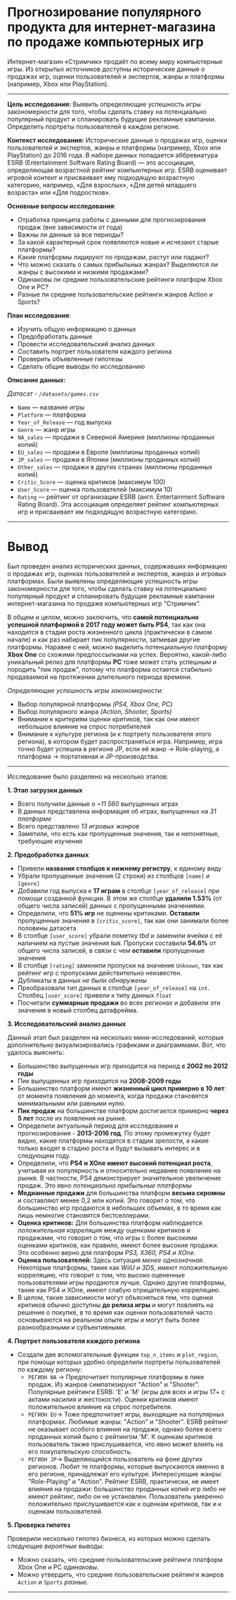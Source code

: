 # Прогнозирование популярного продукта для интернет-магазина по продаже компьютерных игр 

Интернет-магазин «Стримчик» продаёт по всему миру компьютерные игры. Из открытых источников доступны исторические данные о продажах игр, оценки пользователей и экспертов, жанры и платформы (например, Xbox или PlayStation). 
___
**Цель исследования:** Выявить определяющие успешность игры закономерности для того, чтобы сделать ставку на потенциально популярный продукт и спланировать будущие рекламные кампании. Определить портреты пользователей в каждом регионе.
 
**Контекст исследования:**  Исторические данные о продажах игр, оценки пользователей и экспертов, жанры и платформы (например, Xbox или PlayStation) до 2016 года. В наборе данных попадается аббревиатура ESRB (Entertainment Software Rating Board) — это ассоциация, определяющая возрастной рейтинг компьютерных игр. ESRB оценивает игровой контент и присваивает ему подходящую возрастную категорию, например, «Для взрослых», «Для детей младшего возраста» или «Для подростков».

**Основные вопросы исследования**: 
- Отработка принципа работы с данными для прогнозирования продаж (вне зависимости от года)
- Важны ли данные за все периоды?
- За какой характерный срок появляются новые и исчезают старые платформы?
- Какие платформы лидируют по продажам, растут или падают?
- Что можно сказать о самых прибыльных жанрах? Выделяются ли жанры с высокими и низкими продажами?
- Одинаковы ли средние пользовательские рейтинги платформ Xbox One и PC?
- Разные ли средние пользовательские рейтинги жанров Action и Sports?
 
**План исследования**:
- Изучить общую информацию о данных
- Предобработать данные
- Провести исследовательский анализ данных
- Составить портрет пользователя каждого региона
- Проверить объявленные гипотезы
- Сделать общие выводы по исследованию

**Описание данных:**

*Датасэт - `/datasets/games.csv`*

- `Name` — название игры
- `Platform` — платформа
- `Year_of_Release` — год выпуска
- `Genre` — жанр игры
- `NA_sales` — продажи в Северной Америке (миллионы проданных копий)
- `EU_sales` — продажи в Европе (миллионы проданных копий)
- `JP_sales` — продажи в Японии (миллионы проданных копий)
- `Other_sales` — продажи в других странах (миллионы проданных копий)
- `Critic_Score` — оценка критиков (максимум 100)
- `User_Score` — оценка пользователей (максимум 10)
- `Rating` — рейтинг от организации ESRB (англ. Entertainment Software Rating Board). Эта ассоциация определяет рейтинг компьютерных игр и присваивает им подходящую возрастную категорию.

___

# Вывод 


Был проведен анализ исторических данных, содержавших информацию о продажах игр, оценках пользователей и экспертов, жанрах и игровых платформах. Были выявлены определяющие успешность игры закономерности для того, чтобы сделать ставку на потенциально популярный продукт и спланировать будущие рекламные кампании интернет-магазина по продаже компьютерных игр "Стримчик". 

В общем и целом, можно заключить, что **самой потенциально успешной платформой в 2017 году может быть PS4**, так как она находится в стадии роста жизненного цикла (практически в самом начале) и как раз набирает пик популярности, затмевая другие платформы. Наравне с ней, можно выделить потенциальную платформу **Xbox One** со схожими предпоссылками на успех. Вероятно, какой-либо уникальный релиз для платформы **PC** тоже может стать успешным и породить "пик продаж", потому что платформа остается стабильно продаваемой на протяжении длительного периода времени. 

*Определяющие успешность игры закономерности:*
- Выбор популярной платформы *(PS4, Xbox One, PC)*
- Выбор популярного жанра *(Action, Shooter, Sports)*
- Внимание к критериям оценки критиков, так как они имеют небольшое влияние на спрос потребителей
- Внимание к культуре региона (и к портрету пользователя этого региона), в котором будет распространяться игра. Например, игра точно будет успешна в регионе JP, если её жанр -> Role-playing, а платформа -> портативная и JP-производства.


---


Исследование было разделено на несколько этапов:

**1. Этап загрузки данных**
- Всего получили данные о *~11 560* выпущенных играх
- В данных представлена информация об играх, выпущенных на *31 платформе*
- Всего представлено *13 игровых жанров* 
- Заметили, что есть как пропущенные значения, так и непонятные, требующие изучения

**2. Предобработка данных**
- Привели **названия столбцов к нижнему регистру**, к единому виду
- Убрали пропущенные значения (2 строки) из столбцов `[name]` и `[genre]`
- Добавили год выпуска к **17 играм** в столбце `[year_of_release]` при помощи созданной функции. В этом же столбце **удалили 1.53%** (от общего числа записей) данных с пропущенными значениями. 
- Определили, что **51% игр** не оценены критиками. **Оставили** пропущенные значения в `[critic_score]`, так как они занимали более половины датасета
- В столбце `[user_score]` убрали пометку *tbd* и заменили ячейки с её наличием на пустые значения `NaN`. Пропуски составили **54.6%** от общего числа записей, в связи с чем **оставили** пропущенные значения 
- В столбце `[rating]` заменили пропуски на значение `Unknown`, так как рейтинг игр с пропусками действительно неизвестен.
- Дубликаты в данных *не были обнаружены*
- Преобразовали тип данных в столбце `[year_of_release]` на `int`. Столбец `[user_score]` привели к типу данных *`float`*
- Посчитали **суммарные продажи** во всех регионах и добавили эти значения в новый столбец датафрейма. 


**3. Исследовательский анализ данных**

Данный этап был разделен на несколько мини-исследований, которые дополнительно визуализировались графиками и диаграммами. Вот, что удалось выяснить:

- Большинство выпущенных игр приходится на период **с 2002 по 2012 годы**
- Пик выпущенных игр приходится на **2008-2009 годы**
- Большинство платформ имеют **жизненный цикл примерно в 10 лет**: от момента появления до момента, когда продажи становятся минимальными или равными нулю.
- **Пик продаж** на большинстве платформ достигается примерно **через 5 лет** после их появления на рынке.
- Определили актуальный период для исследования и прогнозирования - **2013-2016 год**. По этому промежутку будет видно, какие платформы находятся в стадии зрелости, а какие только входят в стадию роста и будут вызывать интерес и в следующем году.
- Определили, что **PS4 и XOne имеют высокий потенциал роста**, учитывая их популярность и относительно недавнее появление на рынке. В частности, PS4 демонстрирует значительное увеличение продаж. Это явно *потенциально прибыльные платформы* 
- **Медианные продажи** для большинства платформ **весьма скромны** и составляют менее 0,2 млн копий. Это говорит о том, что большинство игр продаются в небольших объемах, в то время как лишь немногие становятся бестселлерами.
- **Оценка критиков:** Для большинства платформ наблюдается *положительная корреляция* между оценками критиков и продажами, что говорит о том, что игры с более высокими оценками критиков, как правило, имеют более высокие продажи. Это особенно верно для платформ *PS3, X360, PS4 и XOne*.
- **Оценка пользователей:** Здесь ситуация *менее однозначная*. Некоторые платформы, такие как *WiiU и 3DS*, имеют положительную корреляцию, что говорит о том, что высоко оцененные пользователями игры продаются лучше. Однако другие платформы, такие как PS4 и XOne, имеют слабую отрицательную корреляцию.
- В целом, такие зависимости могут объясняться тем, что оценки критиков обычно доступны **до релиза игры** и могут повлиять на решение о покупке, в то время как оценки пользователей часто основываются на реальном опыте игры и могут быть более разнообразными и субъективными.

**4. Портрет пользователя каждого региона**
- Создали две вспомогательные функции `top_n_items` и `plot_region`, при помощи которых удобно определили портреты пользователей по каждому региону:
    - `РЕГИОН NA` -> Предпочитает популярные платформы в пике продаж. Из жанров симпатизируют "Action" и "Shooter". Популярные рейтинги ESRB: 'E' и 'M' (игры для всех и игры 17+ с актами насилия и жестокости). Оценки критиков имеют положительное влияние на спрос потребителя. 
    - `РЕГИОН EU`-> Тоже предпочитает игры, выходящие на популярных платформах. Любимые жанры: "Action" и "Shooter". ESRB рейтинг не оказывает особого влияния на продажи, однако более всего проданных копий было с рейтингом 'M'. К оценкам критиков пользователь также прислушивается, что явно может влиять на его покупательскую способность. 
    - `РЕГИОН JP`-> Выделяющийся пользователь на фоне других регионов. Любит те платформы, которые выпускаются именно в его регионе, принадлежат его культуре. Интересующие жанры: "Role-Playing" и "Action". Рейтинг ESRB, практически, не имеет влияния на продажи: большинство проданных копий игр либо не имеют рейтинг, либо он не установлен. Пользователь умеренно положительно прислушивается как к оценкам критиков, так и к оценкам пользователей.  

**5. Проверка гипотез**

Проверили несколько гипотез бизнеса, из которых можно сделать следующие *вероятные* выводы:

- Можно сказать, что средние пользовательские рейтинги платформ Xbox One и PC *одинаковы*.
- Можно утвердить, что средние пользовательские рейтинги жанров `Action` и `Sports` *разные*.


---



